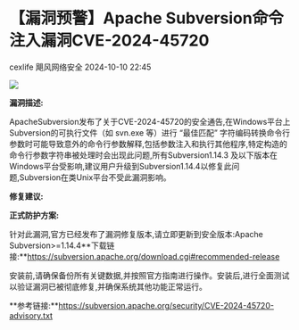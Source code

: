#  【漏洞预警】Apache Subversion命令注入漏洞CVE-2024-45720   
cexlife  飓风网络安全   2024-10-10 22:45  
  
![](https://mmbiz.qpic.cn/mmbiz_png/ibhQpAia4xu02DwgrW9UGrJR6lkGfiaribcPgExAkQcO4hAthD20wtKtpHH389dwQO4ckYrzTzcun1VfBONwCvYQGA/640?wx_fmt=png&from=appmsg "")  
  
**漏洞描述:**  
  
ApacheSubversion发布了关于CVE-2024-45720的安全通告,在Windows平台上Subversion的可执行文件（如 svn.exe 等）进行 “最佳匹配” 字符编码转换命令行参数时可能导致意外的命令行参数解释,包括参数注入和执行其他程序,特定构造的命令行参数字符串被处理时会出现此问题,所有Subversion1.14.3 及以下版本在Windows平台受影响,建议用户升级到Subversion1.14.4以修复此问题,Subversion在类Unix平台不受此漏洞影响。  
  
**修复建议:**  
  
**正式防护方案:**  
  
针对此漏洞,官方已经发布了漏洞修复版本,请立即更新到安全版本:Apache Subversion>=1.14.4**下载链接:**https://subversion.apache.org/download.cgi#recommended-release  
  
安装前,请确保备份所有关键数据,并按照官方指南进行操作。安装后,进行全面测试以验证漏洞已被彻底修复,并确保系统其他功能正常运行。  
  
**参考链接:**https://subversion.apache.org/security/CVE-2024-45720-advisory.txt  
  
